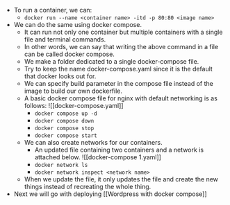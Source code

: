 - To run a container, we can:
	- ```docker run --name <container name> -itd -p 80:80 <image name>```
- We can do the same using docker compose.
	- It can run not only one container but multiple containers with a single file and terminal commands.
	- In other words, we can say that writing the above command in a  file can be called docker compose.
	- We make a folder dedicated to a single docker-compose file.
	- Try to keep the name docker-compose.yaml since it is the default that docker looks out for.
	- We can specify build parameter in the compose file instead of the image to build our own dockerfile.
	- A basic docker compose file for nginx with default networking is as follows:
		![[docker-compose.yaml]]
		- ```docker compose up -d```
		- ```docker compose down```
		- ```docker compose stop```
		- ```docker compose start```
	- We can also create networks for our containers.
		- An updated file containing two containers and a network is attached below.
		![[docker-compose 1.yaml]]
		- ```docker network ls```
		- ```docker network inspect <network name>```
	- When we update the file, it only updates the file and create the new things instead of recreating the whole thing.
- Next we will go with deploying [[Wordpress with docker compose]]